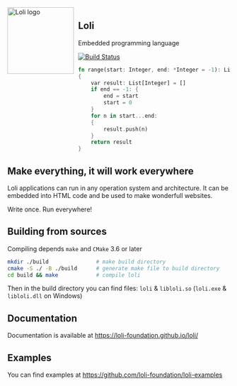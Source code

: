 <img height="150" align="left" style="float: left; margin: 0 10px 0 0;" alt="Loli logo" src="https://raw.githubusercontent.com/loli-foundation/loli/master/loli.png">

## Loli
Embedded programming language 

[![Build Status](https://travis-ci.org/loli-foundation/loli.svg?branch=master)](https://travis-ci.org/loli-foundation/loli)

```rust
fn range(start: Integer, end: *Integer = -1): List[Integer]
{
    var result: List[Integer] = []
    if end == -1: {
        end = start
        start = 0
    }
    for n in start...end:
    {
        result.push(n)
    }
    return result
}
```

## Make everything, it will work everywhere
Loli applications can run in any operation system and architecture. It can be embedded into HTML code and be used to make wonderfull websites. 

Write once. Run everywhere!

## Building from sources

Compiling depends ``make`` and ``CMake`` 3.6 or later

```bash
mkdir ./build               # make build directory
cmake -S ./ -B ./build      # generate make file to build directory
cd build && make            # compile loli
```

Then in the build directory you can find files: ``loli`` & ``libloli.so`` (``loli.exe`` & ``libloli.dll`` on Windows)

## Documentation
Documentation is available at https://loli-foundation.github.io/loli/

## Examples

You can find examples at <https://github.com/loli-foundation/loli-examples>
